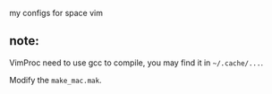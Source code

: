 my configs for space vim


## note:

VimProc need to use gcc to compile, you may find it in `~/.cache/...`.

Modify the `make_mac.mak`.


